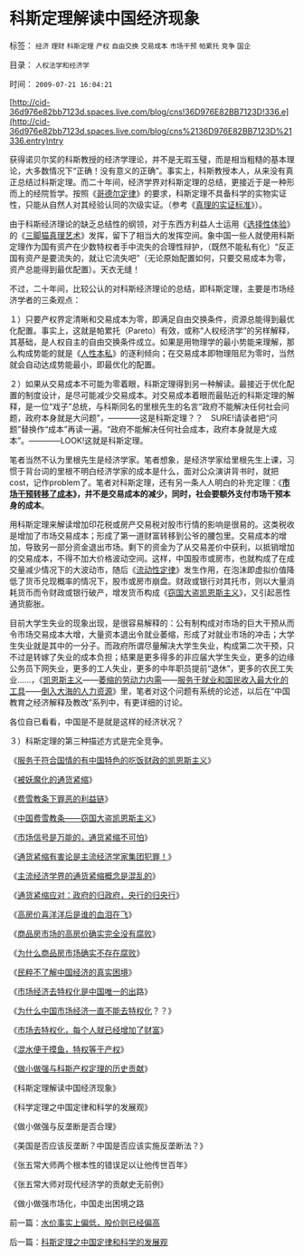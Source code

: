 # 科斯定理解读中国经济现象

标签： `经济` `理财` `科斯定理` `产权` `自由交换` `交易成本` `市场干预` `帕累托` `竞争` `国企` 

目录： `人权法学和经济学`

时间： `2009-07-21 16:04:21`

[http://cid-36d976e82bb7123d.spaces.live.com/blog/cns!36D976E82BB7123D!336.e](http://cid-36d976e82bb7123d.spaces.live.com/blog/cns%2136D976E82BB7123D%21336.entry)ntry

获得诺贝尔奖的科斯教授的经济学理论，并不是无瑕玉璧，而是相当粗糙的基本理论，大多数情况下“正确！没有意义的正确”。事实上，科斯教授本人，从来没有真正总结过科斯定理。而二十年间，经济学界对科斯定理的总结，更接近于是一种形而上的经院哲学。按照《[哥德尔定律](../../../2009/6/6/哥德尔悖论定理，唯心哲学的恶梦.md)》的要求，科斯定理不具备科学的实物实证性，只能从自然人对其经验认同的次级实证。（参考《[真理的实证标准](../../../2009/7/4/绝对的真理存在吗？历史实证集如何认定.md)》）。

由于科斯经济理论的缺乏总结性的纲领，对于东西方利益人士运用《[选择性体验](../../../2009/4/4/期望，预期和选择性体验；有调查也没有发言权.md)》的《[三脚猫真理艺术](../../../2009/7/10/三脚猫真理艺术.md)》发挥，留下了相当大的发挥空间。象中国一些人就使用科斯定理作为国有资产在少数特权者手中流失的合理性辩护，（既然不能私有化）“反正国有资产是要流失的，就让它流失吧”（无论原始配置如何，只要交易成本为零，资产总能得到最优配置）。天衣无缝！

不过，二十年间，比较公认的对科斯经济理论的总结，即科斯定理，主要是市场经济学者的三条观点：

１）只要产权界定清晰和交易成本为零，即满足自由交换条件，资源总能得到最优化配置。事实上，这就是帕累托（Pareto）有效，或称“人权经济学”的另样解释，其基础，是人权自主的自由交换条件成立。如果是用物理学的最小势能来理解，那么构成势能的就是《[人性本私](../../../2009/4/20/人性本私来源于生物进化论的生物属性.md)》的逐利倾向；在交易成本即物理阻尼为零时，当然就会自动达成势能最小，即最优化的配置。

２）如果从交易成本不可能为零着眼，科斯定理得到另一种解读。最接近于优化配置的制度设计，是尽可能减少交易成本。对交易成本着眼而最贴近的科斯定理的解释，是一位“戏子”总统，与科斯同名的里根先生的名言“政府不能解决任何社会问题，政府本身就是大问题”，————这是科斯定理？？　SURE!请读者把“问题”替换作“成本”再读一遍。“政府不能解决任何社会成本，政府本身就是大成本”。————LOOK!这就是科斯定理。

笔者当然不认为里根先生是经济学家。笔者想象，是经济学家给里根先生上课，习惯于背台词的里根不明白经济学家的成本是什么，面对公众演讲背书时，就把cost，记作problem了。笔者对科斯定理，还有另一条人人明白的补充定理：《[**市场干预转移了成本**](../../../2009/4/7/市场规范，市场干预和财富转移.md)**》，并不是交易成本的减少，同时，社会要额外支付市场干预本身的成本**。

用科斯定理来解读增加印花税或房产交易税对股市行情的影响是很易的。这类税收是增加了市场交易成本；形成了第一道财富转移到公爷的腰包里。交易成本的增加，导致另一部分资金退出市场。剩下的资金为了从交易差价中获利，以抵销增加的交易成本，不得不加大价格波动空间。这样，中国股市或房市，也就构成了在成交量减少情况下的大波动市，随后《[流动性定律](../../../2009/4/3/流动性定律，风险利润和不确定性.md)》发生作用，在泡沫即虚拟价值降低了货币兑现概率的情况下，股市或房市崩盘。财政或银行对其托市，则以大量消耗货币而令财政或银行破产，增发货币构成《[窃国大盗凯恩斯主义](../../../2009/4/24/费雪教条和凯恩斯主义.md)》，又引起恶性通货膨胀。

目前大学生失业的现象出现，是很容易解释的：公有制构成对市场的巨大干预从而令市场交易成本大增，大量资本退出令就业萎缩，形成了对就业市场的冲击；大学生失业就是其中的一分子。而政府所谓尽量解决大学生失业，构成第二次干预，只不过是转嫁了失业的成本负担；结果是更多得多的非应届大学生失业，更多的边缘公务员下网失业，更多的工人失业，更多的中年职员提前“退休”，更多的农民工失业……，《[凯恩斯主义](../../../2009/6/2/埋葬凯恩斯主义：盲人摸象的菲利普斯曲线.md)——[萎缩的劳动力内需](../../../2009/5/22/人力资源生产相对过剩的危机.md)——[服务于就业和国民收入最大化的工具](http://blog.sina.com.cn/s/blog_5563a64d0100dc10.html)——[倒入大海的人力资源](../../../2009/6/10/内需萎缩！把供应过剩的人力资源倒入大海.md)》里，笔者对这个问题有系统的论述，以后在“中国教育之经济解释及教改”系列中，有更详细的讨论。

各位自已看看，中国是不是就是这样的经济状况？

３）科斯定理的第三种描述方式是完全竞争。

《[服务于符合国情的有中国特色的吃饭财政的凯恩斯主义](http://blog.sina.com.cn/s/blog_5563a64d0100cinq.html)》

《[被妖魔化的通货紧缩](../../../2009/4/19/被妖魔化的通货紧缩.md)》

《[费雪教条下罪恶的利益链](../../../2009/4/22/费雪教条之通货紧缩有害论背后的资产利益链.md)》

《[中国费雪教条——窃国大盗凯恩斯主义](../../../2009/4/24/费雪教条和凯恩斯主义.md)》

《[市场信号是万能的，通货紧缩不可怕](../../../2009/4/26/市场信号是万能的，通货紧缩不可怕.md)》

《[通货紧缩有害论是主流经济学家集团犯罪！](../../../2009/4/27/通货紧缩有害论和主流经济学家.md)》

《[主流经济学界的通货紧缩概念是混乱的](../../../2009/5/8/主流经济学界的通货紧缩概念是混乱的.md)》

《[通货紧缩应对：政府的归政府，央行的归央行](../../../2009/5/10/坚持市场经济思维看经济.md)》

《[高房价喜洋洋后是谁的血泪在飞](../../../2009/7/17/高房价喜洋洋后是谁的血泪在飞.md)》

《[商品房市场的高房价确实完全没有腐败](../../../2009/7/17/商品房市场的高房价确实完全没有腐败.md)》

《[为什么商品房市场确实不存在腐败](../../../2009/7/18/为什么商品房市场确实不存在腐败.md)》

《[民粹不了解中国经济的真实困境](../../../2009/7/18/为什么商品房市场确实不存在腐败.md)》

《[市场经济去特权化是中国唯一的出](../../../2009/7/19/市场经济去特权化中国经济唯一的出路.md)路》

《[为什么中国市场经济一直不能去特权化](../../../2009/7/19/为什么中国市场经济一直不能去特权化？？.md)？？》

《[市场去特权化，每个人就已经增加了财富](http://blog.sina.com.cn/s/blog_5563a64d0100dxms.html)》

《[混水便于摸鱼，特权等于产权](../../../2009/7/21/混水便于摸鱼，特权等于产权.md)》

《[做小做强与科斯产权定理的历史贡献](../../../2009/7/21/做小做强与科斯产权定理的历史贡献.md)》

《科斯定理解读中国经济现象》

《科学定理之中国定律和科学的发展观》

《做小做强与反垄断是否合理》

《美国是否应该反垄断？中国是否应该实施反垄断法？》

《张五常大师两个根本性的错误足以让他传世百年》

《张五常大师对现代经济学的贡献史无前例》

《做小做强市场化，中国走出困境之路



前一篇：[水价事实上偏低，股价则已经偏高](../../../2009/7/21/水价事实上偏低，股价则已经偏高.md)

后一篇：[科斯定理之中国定律和科学的发展观](../../../2009/7/21/科斯定理之中国定律和科学的发展观.md)